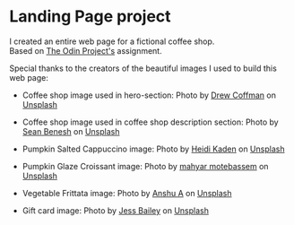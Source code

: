 # Landing Page project

I created an entire web page for a fictional coffee shop.  
Based on [The Odin Project's](https://www.theodinproject.com/paths/foundations/courses/foundations/lessons/landing-page) assignment.

Special thanks to the creators of the beautiful images I used to build this web page:
* Coffee shop image used in hero-section: Photo by <a href="https://unsplash.com/@drewcoffman?utm_source=unsplash&utm_medium=referral&utm_content=creditCopyText">Drew Coffman</a> on <a href="https://unsplash.com/s/photos/coffee-shop?utm_source=unsplash&utm_medium=referral&utm_content=creditCopyText">Unsplash</a>
  
* Coffee shop image used in coffee shop description section: Photo by <a href="https://unsplash.com/@seanbenesh?utm_source=unsplash&utm_medium=referral&utm_content=creditCopyText">Sean Benesh</a> on <a href="https://unsplash.com/s/photos/coffee-house?utm_source=unsplash&utm_medium=referral&utm_content=creditCopyText">Unsplash</a>
  
* Pumpkin Salted Cappuccino image: Photo by <a href="https://unsplash.com/@infinitexplorer?utm_source=unsplash&utm_medium=referral&utm_content=creditCopyText">Heidi Kaden</a> on <a href="https://unsplash.com/s/photos/pumpkin-latte?utm_source=unsplash&utm_medium=referral&utm_content=creditCopyText">Unsplash</a>
  
* Pumpkin Glaze Croissant image: Photo by <a href="https://unsplash.com/@mahyarmotebassem?utm_source=unsplash&utm_medium=referral&utm_content=creditCopyText">mahyar motebassem</a> on <a href="https://unsplash.com/s/photos/croissant?utm_source=unsplash&utm_medium=referral&utm_content=creditCopyText">Unsplash</a>
  
* Vegetable Frittata image: Photo by <a href="https://unsplash.com/@anshu18?utm_source=unsplash&utm_medium=referral&utm_content=creditCopyText">Anshu A</a> on <a href="https://unsplash.com/s/photos/vegetable-frittata?utm_source=unsplash&utm_medium=referral&utm_content=creditCopyText">Unsplash</a>
  
* Gift card image: Photo by <a href="https://unsplash.com/@jessbaileydesigns?utm_source=unsplash&utm_medium=referral&utm_content=creditCopyText">Jess Bailey</a> on <a href="https://unsplash.com/s/photos/gift-card?utm_source=unsplash&utm_medium=referral&utm_content=creditCopyText">Unsplash</a>
  